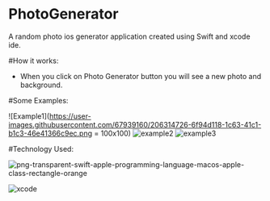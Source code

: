 # PhotoGenerator
A random photo ios generator application created using Swift and xcode ide. 

#How it works: 
- When you click on Photo Generator button you will see a new photo and background. 

#Some Examples: 


![Example1](https://user-images.githubusercontent.com/67939160/206314726-6f94d118-1c63-41c1-b1c3-46e41366c9ec.png = 100x100)
![example2](https://user-images.githubusercontent.com/67939160/206314744-a530b4c5-5825-42d9-b55c-a4ea16055d23.png)
![example3](https://user-images.githubusercontent.com/67939160/206314751-58b5e70d-6de3-4401-8b88-e6913ed66219.png)


#Technology Used: 

![png-transparent-swift-apple-programming-language-macos-apple-class-rectangle-orange](https://user-images.githubusercontent.com/67939160/206314958-a9e986f5-2378-4432-ace0-762160f34822.png)

![xcode](https://user-images.githubusercontent.com/67939160/206314818-1da08c82-9bed-4c63-9057-9c56d8f9961c.png)

